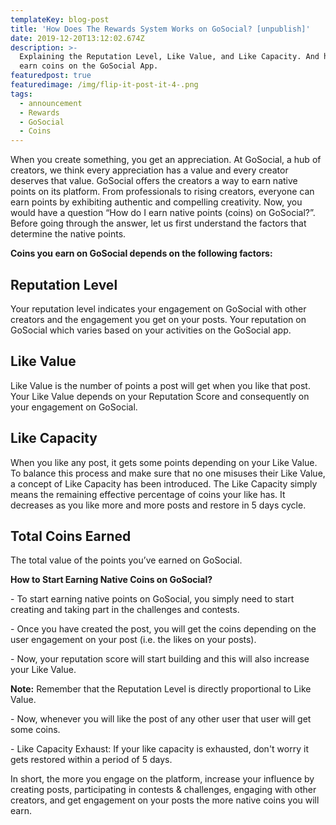```yaml
---
templateKey: blog-post
title: 'How Does The Rewards System Works on GoSocial? [unpublish]'
date: 2019-12-20T13:12:02.674Z
description: >-
  Explaining the Reputation Level, Like Value, and Like Capacity. And how users
  earn coins on the GoSocial App.
featuredpost: true
featuredimage: /img/flip-it-post-it-4-.png
tags:
  - announcement
  - Rewards
  - GoSocial
  - Coins
---
```

When you create something, you get an appreciation. At GoSocial, a hub of creators, we think every appreciation has a value and every creator deserves that value. GoSocial offers the creators a way to earn native points on its platform. From professionals to rising creators, everyone can earn points by exhibiting authentic and compelling creativity. Now, you would have a question “How do I earn native points (coins) on GoSocial?”. Before going through the answer, let us first understand the factors that determine the native points. 



**Coins you earn on GoSocial depends on the following factors:**

## Reputation Level

Your reputation level indicates your engagement on GoSocial with other creators and the engagement you get on your posts. Your reputation on GoSocial which varies based on your activities on the GoSocial app. 



## Like Value

Like Value is the number of points a post will get when you like that post. Your Like Value depends on your Reputation Score and consequently on your engagement on GoSocial.



## Like Capacity

When you like any post, it gets some points depending on your Like Value. To balance this process and make sure that no one misuses their Like Value, a concept of Like Capacity has been introduced. The Like Capacity simply means the remaining effective percentage of coins your like has. It decreases as you like more and more posts and restore in 5 days cycle.



## Total Coins Earned

The total value of the points you’ve earned on GoSocial.



**How to Start Earning Native Coins on GoSocial?**



\- To start earning native points on GoSocial, you simply need to start creating and taking part in the challenges and contests.

\- Once you have created the post, you will get the coins depending on the user engagement on your post (i.e. the likes on your posts).

\- Now, your reputation score will start building and this will also increase your Like Value. 

**Note:** Remember that the Reputation Level is directly proportional to Like Value.

\- Now, whenever you will like the post of any other user that user will get some coins.

\- Like Capacity Exhaust: If your like capacity is exhausted, don't worry it gets restored within a period of 5 days.



In short, the more you engage on the platform, increase your influence by creating posts, participating in contests & challenges, engaging with other creators, and get engagement on your posts the more native coins you will earn.
